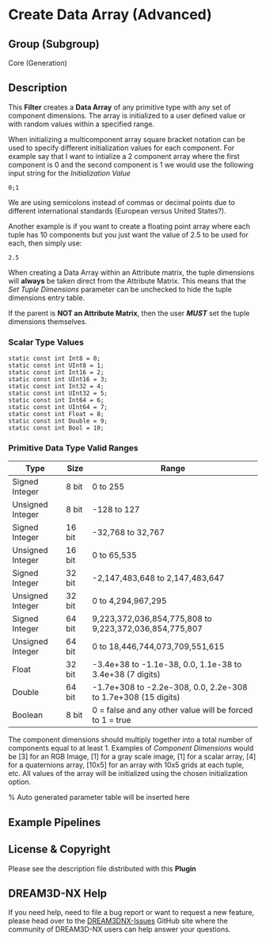 # Create Data Array (Advanced)

## Group (Subgroup)

Core (Generation)

## Description

This **Filter** creates a **Data Array** of any primitive type with any set of component dimensions.  The array is initialized to a user defined value or with random values within a specified range.

When initializing a multicomponent array square bracket notation can be used to specify different initialization values for each component. For example say that I want to intialize a 2 component array where the first component is 0 and the second component is 1 we would use the following input string for the *Initialization Value*

    0;1

We are using semicolons instead of commas or decimal points due to different international standards (European versus United States?).

Another example is if you want to create a floating point array where each tuple has 10 components but you just want the value of 2.5 to be used for each, then simply use:

    2.5

When creating a Data Array within an Attribute matrix, the tuple dimensions will **always** be taken direct from the Attribute Matrix. This means that the *Set Tuple Dimensions* parameter can be unchecked to hide the tuple dimensions entry table.

If the parent is **NOT an Attribute Matrix**, then the user ***MUST*** set the tuple dimensions themselves.

### Scalar Type Values

    static const int Int8 = 0;
    static const int UInt8 = 1;
    static const int Int16 = 2;
    static const int UInt16 = 3;
    static const int Int32 = 4;
    static const int UInt32 = 5;
    static const int Int64 = 6;
    static const int UInt64 = 7;
    static const int Float = 8;
    static const int Double = 9;
    static const int Bool = 10;

### Primitive Data Type Valid Ranges

| Type             | Size |        Range       |
|------------------|------|--------------------|
| Signed Integer | 8 bit |0 to 255|
| Unsigned Integer | 8 bit |-128 to 127|
| Signed Integer | 16 bit |-32,768 to 32,767|
| Unsigned Integer | 16 bit |0 to 65,535|
| Signed Integer | 32 bit |-2,147,483,648 to 2,147,483,647|
| Unsigned Integer | 32 bit |0 to 4,294,967,295|
| Signed Integer | 64 bit |   9,223,372,036,854,775,808 to 9,223,372,036,854,775,807|
| Unsigned Integer | 64 bit |0 to 18,446,744,073,709,551,615|
| Float | 32 bit | -3.4e+38 to -1.1e-38, 0.0, 1.1e-38 to 3.4e+38 (7 digits)|
| Double | 64 bit | -1.7e+308 to -2.2e-308, 0.0, 2.2e-308 to 1.7e+308 (15 digits)|
| Boolean | 8 bit |0 = false and any other value will be forced to 1 = true|

The component dimensions should multiply together into a total number of components equal to at least 1. Examples of *Component Dimensions* would be [3] for an RGB Image, [1] for a gray scale image, [1] for a scalar array, [4] for a quaternions array, [10x5] for an array with 10x5 grids at each tuple, etc.  All values of the array will be initialized using the chosen initialization option.

% Auto generated parameter table will be inserted here

## Example Pipelines

## License & Copyright

Please see the description file distributed with this **Plugin**

## DREAM3D-NX Help

If you need help, need to file a bug report or want to request a new feature, please head over to the [DREAM3DNX-Issues](https://github.com/BlueQuartzSoftware/DREAM3DNX-Issues/discussions) GitHub site where the community of DREAM3D-NX users can help answer your questions.
